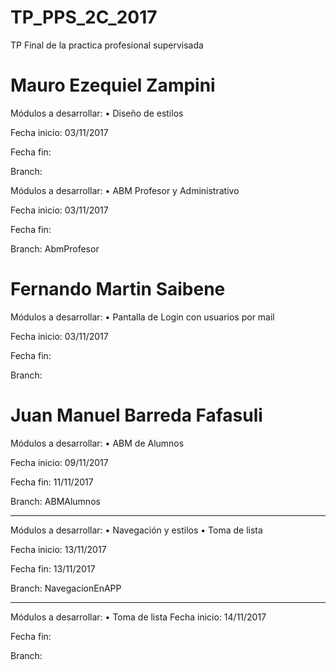 # TP_PPS_2C_2017
TP Final de la practica profesional supervisada

# Mauro Ezequiel Zampini
Módulos a desarrollar:
• Diseño de estilos

Fecha inicio: 03/11/2017

Fecha fin:

Branch:

Módulos a desarrollar:
• ABM Profesor y Administrativo

Fecha inicio: 03/11/2017

Fecha fin:

Branch: AbmProfesor


# Fernando Martin Saibene
Módulos a desarrollar:
• Pantalla de Login con usuarios por mail

Fecha inicio: 03/11/2017

Fecha fin:

Branch:

# Juan Manuel Barreda Fafasuli
Módulos a desarrollar: • ABM de Alumnos

Fecha inicio: 09/11/2017

Fecha fin: 11/11/2017

Branch: ABMAlumnos

-------------------

Módulos a desarrollar: • Navegación y estilos
• Toma de lista

Fecha inicio: 13/11/2017

Fecha fin: 13/11/2017

Branch: NavegacionEnAPP

-------------------

Módulos a desarrollar: • Toma de lista
Fecha inicio: 14/11/2017

Fecha fin: 

Branch: 
